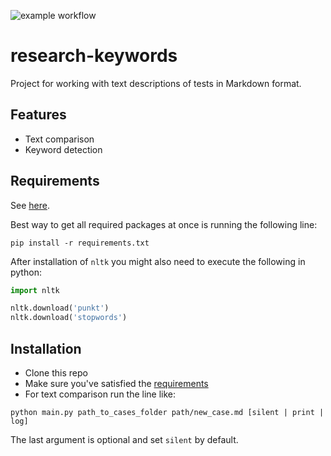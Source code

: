 ![example workflow](https://github.com/fedorbondar/research-keywords/actions/workflows/run-tests.yml/badge.svg)

# research-keywords

Project for working with text descriptions of tests in Markdown format.

## Features

* Text comparison
* Keyword detection 

## Requirements

See [here](../research-keywords/requirements.txt).

Best way to get all required packages at once is running the following line:

```shell
pip install -r requirements.txt
```

After installation of `nltk` you might also need to execute the 
following in python:
```python
import nltk

nltk.download('punkt')
nltk.download('stopwords')
```

## Installation 

* Clone this repo
* Make sure you've satisfied the [requirements](#requirements)
* For text comparison run the line like:

```shell
python main.py path_to_cases_folder path/new_case.md [silent | print | log]
```

The last argument is optional and set `silent` by default.
